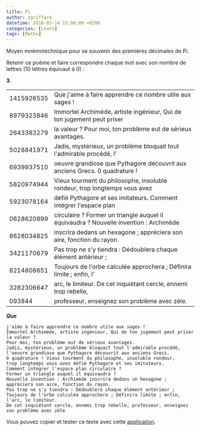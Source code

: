 ```yaml
---
title: Pi
author: agriffard
datetime: 2018-03-14 15:00:00 +0200
categories: [Learn]
tags: [Maths]
---
```


Moyen mnémotechnique pour se souvenir des premières décimales de Pi.

Retenir ce poème et faire correspondre chaque mot avec son nombre de lettres (10 lettres équivaut à 0) :

**3.**

|  |  |
| ---------- | ------------------------------------------------------------------------------------- |
| 1415926535 | Que j'aime à faire apprendre ce nombre utile aux sages !                              |
| 8979323846 | Immortel Archimède, artiste ingénieur, Qui de ton jugement peut priser                |
| 2643383279 | la valeur ? Pour moi, ton problème eut de sérieux avantages.                          |
| 5028841971 | Jadis, mystérieux, un problème bloquait tout l'admirable procédé, l'                  |
| 6939937510 | oeuvre grandiose que Pythagore découvrit aux anciens Grecs. 0 quadrature !            |
| 5820974944 | Vieux tourment du philosophe, insoluble rondeur, trop longtemps vous avez             |
| 5923078164 | défié Pythagore et ses imitateurs. Comment intégrer l'espace plan                     |
| 0628620899 | circulaire ? Former un triangle auquel il équivaudra ? Nouvelle invention : Archimède |
| 8628034825 | inscrira dedans un hexagone ; appréciera son aire, fonction du rayon.                 |
| 3421170679 | Pas trop ne s'y tiendra : Dédoublera chaque élément antérieur ;                       |
| 8214808651 | Toujours de l'orbe calculée approchera ; Définira limite ; enfin, l'                  |
| 3282306647 | arc, le limiteur. De cet inquiétant cercle, ennemi trop rebelle,                      |
| 093844     | professeur, enseignez son problème avec zèle.                                         |

***Que***

``` plaintext
j'aime à faire apprendre ce nombre utile aux sages !                            
Immortel Archimède, artiste ingénieur, Qui de ton jugement peut priser la valeur ? 
Pour moi, ton problème eut de sérieux avantages.                        
Jadis, mystérieux, un problème bloquait tout l'admirable procédé, 
l'oeuvre grandiose que Pythagore découvrit aux anciens Grecs. 
0 quadrature ! Vieux tourment du philosophe, insoluble rondeur, 
trop longtemps vous avez défié Pythagore et ses imitateurs. 
Comment intégrer l'espace plan circulaire ? 
Former un triangle auquel il équivaudra ? 
Nouvelle invention : Archimède inscrira dedans un hexagone ; appréciera son aire, fonction du rayon.               
Pas trop ne s'y tiendra : Dédoublera chaque élément antérieur ;                     
Toujours de l'orbe calculée approchera ; Définira limite ; enfin, l'arc, le limiteur.
De cet inquiétant cercle, ennemi trop rebelle, professeur, enseignez son problème avec zèle
```

Vous pouvez copier et tester ce texte avec cette [application](https://netonia.github.io/BlazorPiWasm/).
